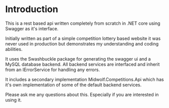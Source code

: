 # Introduction 
This is a rest based api written completely from scratch in .NET core using Swagger as it's interface.

Initially written as part of a simple competition lottery based website it was never used in production but demonstrates my understanding and coding abilities.

It uses the Swashbuckle package for generating the swagger ui and a MySQL database backend.  All backend services are interfaced and inherit from an IErrorService for handling any errors.

It includes a secondary implementation Midwolf.Competitions.Api which has it's own implementation of some of the default backend services.

Please ask me any questions about this. Especially if you are interested in using it.

